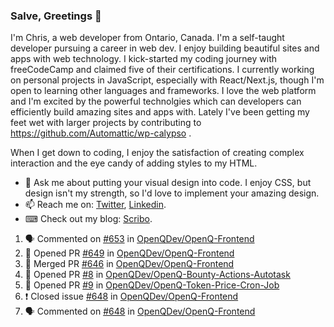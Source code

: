 ### Salve, Greetings 👋

I'm Chris, a web developer from Ontario, Canada. I'm a self-taught developer pursuing a career in web dev. I enjoy building beautiful sites and apps with web technology.
I kick-started my coding journey with freeCodeCamp and claimed five of their certifications.  I currently working on personal projects in JavaScript, especially with React/Next.js, though I'm open to learning other languages and frameworks. I love the web platform and I'm excited by the powerful technolgies which can developers can efficiently build amazing sites and apps with. Lately I've been getting my feet wet with larger projects by contributing to https://github.com/Automattic/wp-calypso .

When I get down to coding, I enjoy the satisfaction of creating complex interaction and the eye candy of adding styles to my HTML. 

- 💬 Ask me about putting your visual design into code. I enjoy CSS, but design isn't my strength, so I'd love to implement your amazing design.
- 📫 Reach me on: [Twitter](https://twitter.com/Christo28120856), [Linkedin](https://www.linkedin.com/in/christopher-stevers-07b9a5204/).
- ⌨ Check out my blog: [Scribo](https://christopherstevers.cf).
<!--
**Christopher-Stevers/Christopher-Stevers** is a ✨ _special_ ✨ repository because its `README.md` (this file) appears on your GitHub profile.

Here are some ideas to get you started:

- 🔭 I’m currently working on ...
- 🌱 I’m currently learning ...
- 👯 I’m looking to collaborate on ...
- 🤔 I’m looking for help with ...
- 😄 Pronouns: ...
- ⚡ Fun fact: ...
-->

<!--START_SECTION:activity-->
1. 🗣 Commented on [#653](https://github.com/OpenQDev/OpenQ-Frontend/issues/653) in [OpenQDev/OpenQ-Frontend](https://github.com/OpenQDev/OpenQ-Frontend)
2. 💪 Opened PR [#649](https://github.com/OpenQDev/OpenQ-Frontend/pull/649) in [OpenQDev/OpenQ-Frontend](https://github.com/OpenQDev/OpenQ-Frontend)
3. 🎉 Merged PR [#646](https://github.com/OpenQDev/OpenQ-Frontend/pull/646) in [OpenQDev/OpenQ-Frontend](https://github.com/OpenQDev/OpenQ-Frontend)
4. 💪 Opened PR [#8](https://github.com/OpenQDev/OpenQ-Bounty-Actions-Autotask/pull/8) in [OpenQDev/OpenQ-Bounty-Actions-Autotask](https://github.com/OpenQDev/OpenQ-Bounty-Actions-Autotask)
5. 💪 Opened PR [#9](https://github.com/OpenQDev/OpenQ-Token-Price-Cron-Job/pull/9) in [OpenQDev/OpenQ-Token-Price-Cron-Job](https://github.com/OpenQDev/OpenQ-Token-Price-Cron-Job)
6. ❗️ Closed issue [#648](https://github.com/OpenQDev/OpenQ-Frontend/issues/648) in [OpenQDev/OpenQ-Frontend](https://github.com/OpenQDev/OpenQ-Frontend)
7. 🗣 Commented on [#648](https://github.com/OpenQDev/OpenQ-Frontend/issues/648) in [OpenQDev/OpenQ-Frontend](https://github.com/OpenQDev/OpenQ-Frontend)
<!--END_SECTION:activity-->
